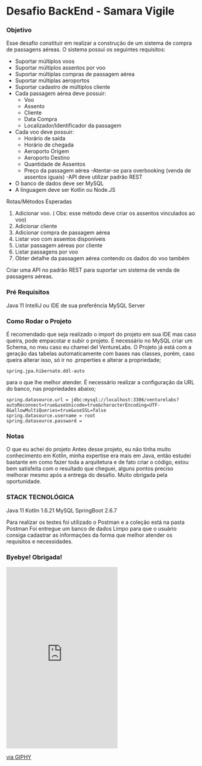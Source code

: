 # Desafio BackEnd - Samara Vigile

### Objetivo

Esse desafio constituir em realizar a construção de um sistema de compra de passagens aéreas. O sistema possui os seguintes requisitos:

- Suportar múltiplos voos
- Suportar múltiplos assentos por voo
- Suportar múltiplas compras de passagem aérea
- Suportar múltiplas aeroportos
- Suportar cadastro de múltiplos cliente
- Cada passagem aérea deve possuir:
  - Voo
  - Assento
  - Cliente
  - Data Compra
  - Localizador/Identificador da passagem
- Cada voo deve possuir:
    - Horário de saída
    - Horário de chegada
    - Aeroporto Origem
    - Aeroporto Destino
    - Quantidade de Assentos
    - Preço da passagem aérea
-Atentar-se para overbooking (venda de assentos iguais)
-API deve utilizar padrão REST
- O banco de dados deve ser MySQL
- A linguagem deve ser Kotlin ou Node.JS

Rotas/Métodos Esperadas
1. Adicionar voo. ( Obs: esse método deve criar os assentos vinculados ao voo)
2. Adicionar cliente
3.  Adicionar compra de passagem aérea
4. Listar voo com assentos disponíveis
5. Listar passagem aéreas por cliente
6. Listar passagens por voo
7. Obter detalhe da passagem aérea contendo os dados do voo também

Criar uma API no padrão REST para suportar um sistema de venda de passagens aéreas.

### Pré Requisitos
Java 11
IntelliJ ou IDE de sua preferência
MySQL Server

### Como Rodar o Projeto
É recomendado que seja realizado o import do projeto em sua IDE mas caso queira, pode empacotar e subir o projeto.
É necessário no MySQL criar um Schema, no meu caso eu chamei del VentureLabs.
O Projeto já está com a geração das tabelas automaticamente com bases nas classes, porém, caso queira alterar isso, só ir no .properties e alterar a propriedade;

    spring.jpa.hibernate.ddl-auto 

para o que lhe melhor atender.
É necessário realizar a configuração da URL do banco, nas propriedades abaixo;

    spring.datasource.url = jdbc:mysql://localhost:3306/venturelabs?autoReconnect=true&useUnicode=true&characterEncoding=UTF-8&allowMultiQueries=true&useSSL=false  
    spring.datasource.username = root  
    spring.datasource.password =

### Notas

O que eu achei do projeto
Antes desse projeto, eu não tinha muito conhecimento em Kotlin, minha expertise era mais em Java, então estudei bastante em como fazer toda a arquitetura e de fato criar o código, estou bem satisfeita com o resultado que cheguei, alguns pontos preciso melhorar mesmo após a entrega do desafio.
Muito obrigada pela oportunidade.

### STACK TECNOLÓGICA
Java 11
Kotlin 1.6.21
MySQL
SpringBoot 2.6.7

Para realizar os testes foi utilizado o Postman e a coleção está na pasta Postman
Foi entregue um banco de dados Limpo para que o usuário consiga cadastrar as informações da forma que melhor atender os requisitos e necessidades.


### Byebye! Obrigada!
<iframe src="https://giphy.com/embed/m9eG1qVjvN56H0MXt8" width="295" height="480" frameBorder="0" class="giphy-embed" allowFullScreen></iframe><p><a href="https://giphy.com/gifs/baby-bye-slide-m9eG1qVjvN56H0MXt8">via GIPHY</a></p>
